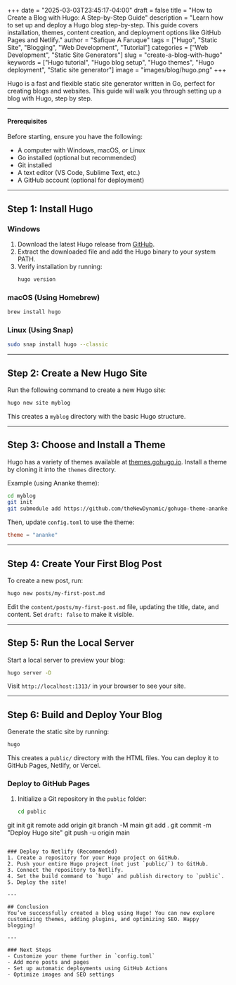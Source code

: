 +++
date = "2025-03-03T23:45:17-04:00"
draft = false
title = "How to Create a Blog with Hugo: A Step-by-Step Guide"
description = "Learn how to set up and deploy a Hugo blog step-by-step. This guide covers installation, themes, content creation, and deployment options like GitHub Pages and Netlify."
author = "Safique A Faruque"
tags = ["Hugo", "Static Site", "Blogging", "Web Development", "Tutorial"]
categories = ["Web Development", "Static Site Generators"]
slug = "create-a-blog-with-hugo"
keywords = ["Hugo tutorial", "Hugo blog setup", "Hugo themes", "Hugo deployment", "Static site generator"]
image = "images/blog/hugo.png"
+++

Hugo is a fast and flexible static site generator written in Go, perfect for creating blogs and websites. This guide will walk you through setting up a blog with Hugo, step by step.

---

#### Prerequisites
Before starting, ensure you have the following:
- A computer with Windows, macOS, or Linux
- Go installed (optional but recommended)
- Git installed
- A text editor (VS Code, Sublime Text, etc.)
- A GitHub account (optional for deployment)
<!--more-->
---

## Step 1: Install Hugo
### Windows
1. Download the latest Hugo release from [GitHub](https://github.com/gohugoio/hugo/releases).
2. Extract the downloaded file and add the Hugo binary to your system PATH.
3. Verify installation by running:
   ```sh
   hugo version
   ```

### macOS (Using Homebrew)
```sh
brew install hugo
```

### Linux (Using Snap)
```sh
sudo snap install hugo --classic
```

---

## Step 2: Create a New Hugo Site
Run the following command to create a new Hugo site:
```sh
hugo new site myblog
```
This creates a `myblog` directory with the basic Hugo structure.

---

## Step 3: Choose and Install a Theme
Hugo has a variety of themes available at [themes.gohugo.io](https://themes.gohugo.io/). Install a theme by cloning it into the `themes` directory.

Example (using Ananke theme):
```sh
cd myblog
git init
git submodule add https://github.com/theNewDynamic/gohugo-theme-ananke.git themes/ananke
```
Then, update `config.toml` to use the theme:
```toml
theme = "ananke"
```

---

## Step 4: Create Your First Blog Post
To create a new post, run:
```sh
hugo new posts/my-first-post.md
```
Edit the `content/posts/my-first-post.md` file, updating the title, date, and content. Set `draft: false` to make it visible.

---

## Step 5: Run the Local Server
Start a local server to preview your blog:
```sh
hugo server -D
```
Visit `http://localhost:1313/` in your browser to see your site.

---

## Step 6: Build and Deploy Your Blog
Generate the static site by running:
```sh
hugo
```
This creates a `public/` directory with the HTML files. You can deploy it to GitHub Pages, Netlify, or Vercel.

### Deploy to GitHub Pages
1. Initialize a Git repository in the `public` folder:
   ```sh
   cd public
git init
git remote add origin <your-repo-url>
git branch -M main
git add .
git commit -m "Deploy Hugo site"
git push -u origin main
   ```

### Deploy to Netlify (Recommended)
1. Create a repository for your Hugo project on GitHub.
2. Push your entire Hugo project (not just `public/`) to GitHub.
3. Connect the repository to Netlify.
4. Set the build command to `hugo` and publish directory to `public`.
5. Deploy the site!

---

## Conclusion
You’ve successfully created a blog using Hugo! You can now explore customizing themes, adding plugins, and optimizing SEO. Happy blogging!

---

### Next Steps
- Customize your theme further in `config.toml`
- Add more posts and pages
- Set up automatic deployments using GitHub Actions
- Optimize images and SEO settings

